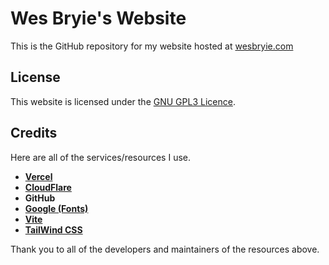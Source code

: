 # **Wes Bryie's Website**

This is the GitHub repository for my website hosted at [wesbryie.com](https://wesbryie.com/)

## **License**

This website is licensed under the [GNU GPL3 Licence][gpl3].

## **Credits**

Here are all of the services/resources I use.

- [**Vercel**][vercel]
- [**CloudFlare**][cloudflare]
- **GitHub**
- [**Google (Fonts)**][gfonts]
- [**Vite**][vite]
- [**TailWind CSS**][tailwind]

Thank you to all of the developers and maintainers of the resources above.

[vercel]: https://vercel.com/
[cloudflare]: https://cloudflare.com/
[gfonts]: https://fonts.google.com/
[vite]: https://vitejs.dev/
[tailwind]: https://tailwindcss.com/
[gpl3]: /LICENSE
